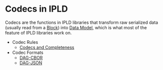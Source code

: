 Codecs in IPLD
==============

Codecs are the functions in IPLD libraries that transform raw serialized data (usually read from a [Block](/blocks/))
into [Data Model](/data-model/), which is what most of the feature of IPLD libraries work on.

- Codec Rules
	- [Codecs and Completeness](codecs-and-completeness.md)
- Codec Formats
	- [DAG-CBOR](./impl/dag-cbor.md)
	- [DAG-JSON](./impl/dag-json.md)

